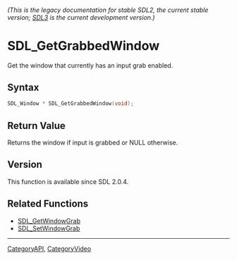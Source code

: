 ###### (This is the legacy documentation for stable SDL2, the current stable version; [SDL3](https://wiki.libsdl.org/SDL3/) is the current development version.)
# SDL_GetGrabbedWindow

Get the window that currently has an input grab enabled.

## Syntax

```c
SDL_Window * SDL_GetGrabbedWindow(void);

```

## Return Value

Returns the window if input is grabbed or NULL otherwise.

## Version

This function is available since SDL 2.0.4.

## Related Functions

* [SDL_GetWindowGrab](SDL_GetWindowGrab)
* [SDL_SetWindowGrab](SDL_SetWindowGrab)

----
[CategoryAPI](CategoryAPI), [CategoryVideo](CategoryVideo)


